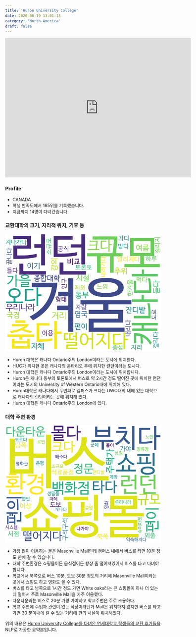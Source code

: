 ```yaml
---
title: 'Huron University College'
date: 2020-08-19 13:01:13
category: 'North-America'
draft: false
---
```


<iframe
width="600"
height="450"
frameborder="0" style="border:0"
src="https://www.google.com/maps/embed/v1/place?key=AIzaSyC9e1AME-pVmWC4hBpFdu5S4dKzyepa3HQ&q=Huron+University+College&center=43.0089768,-81.2777032&zoom=14" allowfullscreen>
</iframe>

### Profile

* CANADA
* 학생 만족도에서 165위를 기록했습니다.
* 지금까지 14명이 다녀갔습니다. 

### 교환대학의 크기, 지리적 위치, 기후 등

![gen_info-WordCloud](../univ_wordclouds_okt/gen_info/CA000004_gen_info_okt.png)

* Huron 대학은 캐나다 Ontario주의 London이라는 도시에 위치한다.
* HUC가 위치한 곳은 캐나다의 온타리오 주에 위치한 런던이라는 도시다.
* Huron 대학은 캐나다 Ontario주의 London이라는 도시에 위치합니다.
* Huron은 캐나다 동부의 토론토에서 버스로 약 2시간 정도 떨어진 곳에 위치한 런던이라는 도시의 University of Western Ontario내에 위치해 있다.
* Huron대학은 캐나다에서 두번째로 캠퍼스가 크다는 UWO대학 내에 있는 대학으로 캐나다의 런던이라는 곳에 위치해 있다.
* Huron 대학은 캐나다 Ontario주의 London에 있다.


### 대학 주변 환경

![env_info-WordCloud](../univ_wordclouds_okt/env_info/CA000004_env_info_okt.png)

* 가장 많이 이용하는 몰은 Masonville Mall인데 캠퍼스 내에서 버스를 타면 10분 정도 만에 갈 수 있습니다.
* 대학 주변환경은 쇼핑몰이든 음식점이든 항상 좀 떨어져있어서 버스를 타고 다녀야 합니다.
* 학교에서 북쪽으로 버스 10분, 도보 30분 정도의 거리에 Masonville Mall이라는 곳에서 쇼핑도 하고 영화도 볼 수 있다.
* 버스를 타고 남쪽으로 1시간 정도 가면 White oaks라는 큰 쇼핑몰이 하나 더 있는데 멀어서 주로 Masonville Mall을 자주 이용했다.
* 다운타운과는 버스로 20분 가량 가야하고 학교주변은 주로 조용하다.
* 학교 주변에 수업과 관련이 없는 식당이라던가 Mall은 위치하지 않지만 버스를 타고 가면 30 분이내에 갈 수 있는 거리에 편의 시설이 위치해있다.


위의 내용은 [Huron University College를 다녀온 연세대학교 학생들의 교환 후기들을](http://oia.yonsei.ac.kr/partner/expReport.asp?ucode=CA000004&bgbn=A) NLP로 가공한 요약본입니다. 
